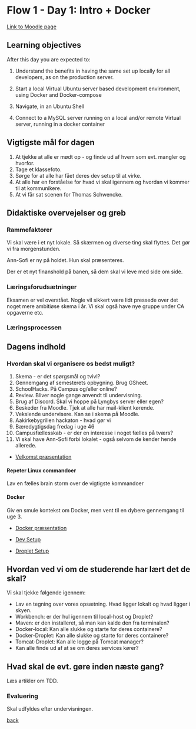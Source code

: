 # Flow 1 - Day 1: Intro + Docker

[Link to Moodle page](https://cphbusiness.mrooms.net/mod/book/view.php?id=500837&chapterid=10267)

## Learning objectives

After this day you are expected to:

1. Understand the benefits in having the same set up locally for all developers, as on the production server.

2. Start a local Virtual Ubuntu server based development environment, using Docker and Docker-compose

3. Navigate, in an Ubuntu Shell

4. Connect to a MySQL server running on a local and/or remote Virtual server, running in a docker container

## Vigtigste mål for dagen

1. At tjekke at alle er mødt op - og finde ud af hvem som evt. mangler og hvorfor.
2. Tage et klassefoto.
3. Sørge for at alle har fået deres dev setup til at virke.
4. At alle har en forståelse for hvad vi skal igennem og hvordan vi kommer til at kommunikere.
5. At vi får sat scenen for Thomas Schwencke.

## Didaktiske overvejelser og greb

### Rammefaktorer

Vi skal være i et nyt lokale. Så skærmen og diverse ting skal flyttes. Det gør vi fra morgenstunden.

Ann-Sofi er ny på holdet. Hun skal præsenteres.

Der er et nyt finanshold på banen, så dem skal vi leve med side om side.

### Læringsforudsætninger

Eksamen er vel overstået. Nogle vil sikkert være lidt pressede over det noget mere ambitiøse skema i år. Vi skal også have nye gruppe under CA opgaverne etc.

### Læringsprocessen

## Dagens indhold

### Hvordan skal vi organisere os bedst muligt?

1. Skema - er det spørgsmål og tvivl?
2. Gennemgang af semesterets opbygning. Brug GSheet.
3. SchoolHacks. På Campus og/eller online?
4. Review. Bliver nogle gange anvendt til undervisning. 
5. Brug af Discord. Skal vi hoppe på Lyngbys server eller egen?
6. Beskeder fra Moodle. Tjek at alle har mail-klient kørende.
7. Vekslende undervisere. Kan se i skema på Moodle.
8. Aakirkebygrillen hackaton - hvad gør vi
9. Bæredygtigsdag fredag i uge 46
10. Campusfællesskab - er der en interesse i noget fælles på tværs?
11. Vi skal have Ann-Sofi forbi lokalet - også selvom de kender hende allerede.

- [Velkomst præsentation](https://docs.google.com/presentation/d/1tW9MKNHHQrLjVKlLWstpCodJSLiNV-uFyAFHtwta6IU/edit?usp=sharing)


#### Repeter Linux commandoer
Lav en fælles brain storm over de vigtigste kommandoer

#### Docker
Giv en smule kontekst om Docker, men vent til en dybere gennemgang til uge 3.

- [Docker præsentation](https://docs.google.com/presentation/d/1NAV0RhlMLmatUB0znI1Yc1a6J-rRqQPMDo2mfNBA-lI/edit?usp=sharing)

- [Dev Setup](https://docs.google.com/document/d/1KRULUPyx_9zUj1l80oknteiZIlEdLwEW7HGkfvjPSmg/edit?usp=sharing)

- [Droplet Setup](https://docs.google.com/document/d/10h-bLDfji9wB1OaHhXC_xVn2A5gcl5GatD5I9VXx-hQ/edit?usp=sharing)

## Hvordan ved vi om de studerende har lært det de skal?

Vi skal tjekke følgende igennem:

- Lav en tegning over vores opsætning. Hvad ligger lokalt og hvad ligger i skyen.
- Workbench: er der hul igennem til local-host og Droplet?
- Maven: er den installeret, så man kan kalde den fra terminalen?
- Docker-local: Kan alle slukke og starte for deres containere?
- Docker-Droplet: Kan alle slukke og starte for deres containere?
- Tomcat-Droplet: Kan alle logge på Tomcat manager?
- Kan alle finde ud af at se om deres services kører?

## Hvad skal de evt. gøre inden næste gang?

Læs artikler om TDD.

### Evaluering

Skal udfyldes efter undervisningen.

[back](../../README.md)
